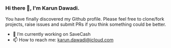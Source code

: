 ### Hi there 👋, I'm Karun Dawadi. 
You have finally discovered my Github profile. 
Please feel free to clone/fork projects, raise issues and submit PRs if you think something could be better. 

- 🔭 I’m currently working on SaveCash
- 📫 How to reach me: karun.dawadi@icloud.com


